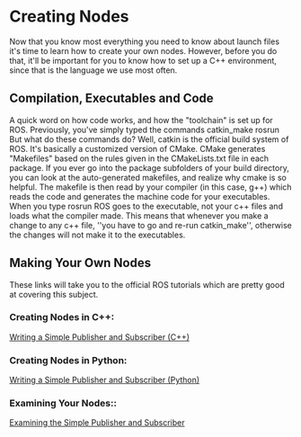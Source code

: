 # Creating Nodes

Now that you know most everything you need to know about launch files it's time to learn how to create your own nodes.  However, before you do that, it'll be important for you to know how to set up a C++ environment, since that is the language we use most often.

## Compilation, Executables and Code
A quick word on how code works, and how the "toolchain" is set up for ROS.  Previously, you've simply typed the commands
 catkin_make
 rosrun <package> <node>
But what do these commands do?  Well, catkin is the official build system of ROS.  It's basically a customized version of CMake.  CMake generates "Makefiles" based on the rules given in the CMakeLists.txt file in each package.  If you ever go into the package subfolders of your build directory, you can look at the auto-generated makefiles, and realize why cmake is so helpful.  The makefile is then read by your compiler (in this case, g++) which reads the code and generates the machine code for your executables.  When you type
 rosrun <package> <node>
ROS goes to the executable, not your c++ files and loads what the compiler made.  This means that whenever you make a change to any c++ file, ''you have to go and re-run catkin_make'', otherwise the changes will not make it to the executables.

## Making Your Own Nodes
These links will take you to the official ROS tutorials which are pretty good at covering this subject.

### Creating Nodes in C++:

 [Writing a Simple Publisher and Subscriber (C++)](https://wiki.ros.org/ROS/Tutorials/WritingPublisherSubscriber%28c%2B%2B%29)

### Creating Nodes in Python:

[Writing a Simple Publisher and Subscriber (Python)](https://wiki.ros.org/ROS/Tutorials/WritingPublisherSubscriber%28python%29)

### Examining Your Nodes::

[Examining the Simple Publisher and Subscriber](https://wiki.ros.org/ROS/Tutorials/ExaminingPublisherSubscriber)
